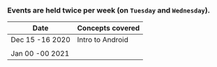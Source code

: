 ### Events are held twice per week (on `Tuesday` and `Wednesday`).

|     Date     |     Concepts covered    |
|     ---      |           ---           |
|      Dec 15 -16 2020    |          Intro to Android         |
|         |                    |
|      Jan 00 -00 2021    |               |
